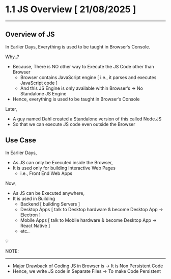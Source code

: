 # 1.1 JS Overview [ 21/08/2025 ]

---

## Overview of JS

In Earlier Days, Everything is used to be taught in Browser’s Console. 

Why..?

- Because, There is NO other way to Execute the JS Code other than Browser
    - Browser contains JavaScript engine [ i.e., it parses and executes JavaScript code ]
    - And this JS Engine is only available within Browser’s → No Standalone JS Engine
- Hence, everything is used to be taught in Browser’s Console

Later, 

- A guy named Dahl created a Standalone version of this called Node.JS
- So that we can execute JS code even outside the Browser

## Use Case

In Earlier Days, 

- As JS can only be Executed inside the Browser,
- It is used only for building Interactive Web Pages
    - i.e., Front End Web Apps

Now, 

- As JS can be Executed anywhere,
- It is used in Building
    - Backend [ building Servers ]
    - Desktop Apps [ talk to Desktop hardware & become Desktop App → Electron ]
    - Mobile Apps [ talk to Mobile hardware & become Desktop App → React Native ]
    - etc..

<aside>
💡

NOTE:

---

- Major Drawback of Coding JS in Browser is → It is Non Persistent Code
- Hence, we write JS code in Separate Files → To make Code Persistent
</aside>
